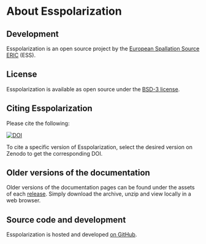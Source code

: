 # About Esspolarization

## Development

Esspolarization is an open source project by the [European Spallation Source ERIC](https://europeanspallationsource.se/) (ESS).

## License

Esspolarization is available as open source under the [BSD-3 license](https://opensource.org/licenses/BSD-3-Clause).

## Citing Esspolarization

Please cite the following:

[![DOI](https://zenodo.org/badge/FIXME.svg)](https://zenodo.org/doi/10.5281/zenodo.FIXME)

To cite a specific version of Esspolarization, select the desired version on Zenodo to get the corresponding DOI.

## Older versions of the documentation

Older versions of the documentation pages can be found under the assets of each [release](https://github.com/scipp/esspolarization/releases).
Simply download the archive, unzip and view locally in a web browser.

## Source code and development

Esspolarization is hosted and developed [on GitHub](https://github.com/scipp/esspolarization).
